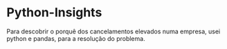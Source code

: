 # Python-Insights
 Para descobrir o porquê dos cancelamentos elevados numa empresa, usei python e pandas, para a resolução do problema.
